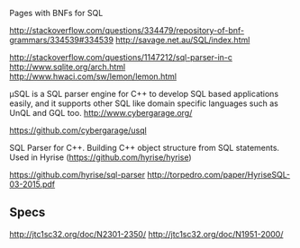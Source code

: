 
<!--
-->

Pages with BNFs for SQL

http://stackoverflow.com/questions/334479/repository-of-bnf-grammars/334539#334539
http://savage.net.au/SQL/index.html

http://stackoverflow.com/questions/1147212/sql-parser-in-c
http://www.sqlite.org/arch.html
http://www.hwaci.com/sw/lemon/lemon.html

µSQL is a SQL parser engine for C++ to develop SQL based applications easily, and it supports other SQL like domain specific languages such as UnQL and GQL too. http://www.cybergarage.org/

https://github.com/cybergarage/usql

SQL Parser for C++. Building C++ object structure from SQL statements. Used in Hyrise (https://github.com/hyrise/hyrise)

https://github.com/hyrise/sql-parser
http://torpedro.com/paper/HyriseSQL-03-2015.pdf

Specs
-----

http://jtc1sc32.org/doc/N2301-2350/
http://jtc1sc32.org/doc/N1951-2000/

<!-- vim: set autoindent expandtab sw=4 syntax=markdown: -->
